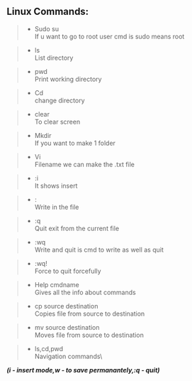## Linux Commands:
> + Sudo su\
If u want to go to root user cmd is sudo means root

> + ls\
List directory

> + pwd\
Print working directory

> + Cd\
change directory

> + clear\
To clear screen

> + Mkdir\
If you want to make 1 folder

> + Vi \
Filename we can make the .txt file

> + :i\
It shows insert

> + :\
Write in the file

> + :q\
Quit exit from the current file

> + :wq\
Write and quit is cmd to write as well as quit

> + :wq!\
Force to quit forcefully

> + Help cmdname\
Gives all the info about commands

> + cp source destination\
Copies file from source to destination

> + mv source destination\
 Moves file from source to destination

> + ls,cd,pwd\
Navigation commands\

***(i - insert mode,w - to save permanantely,:q - quit)***